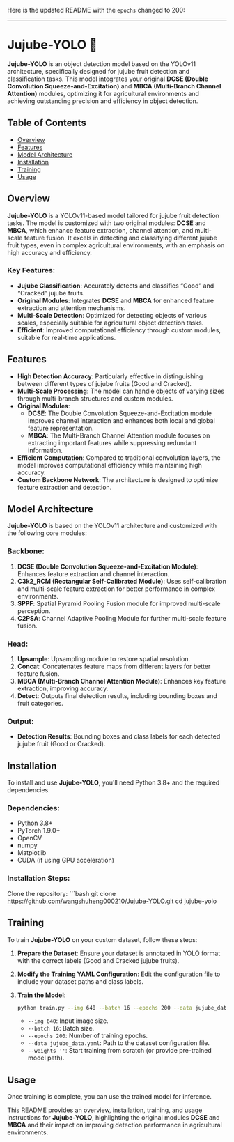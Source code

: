 Here is the updated README with the `epochs` changed to 200:

---

# Jujube-YOLO 🍏

**Jujube-YOLO** is an object detection model based on the YOLOv11 architecture, specifically designed for jujube fruit detection and classification tasks. This model integrates your original **DCSE (Double Convolution Squeeze-and-Excitation)** and **MBCA (Multi-Branch Channel Attention)** modules, optimizing it for agricultural environments and achieving outstanding precision and efficiency in object detection.

## Table of Contents

- [Overview](#overview)
- [Features](#features)
- [Model Architecture](#model-architecture)
- [Installation](#installation)
- [Training](#training)
- [Usage](#usage)

## Overview

**Jujube-YOLO** is a YOLOv11-based model tailored for jujube fruit detection tasks. The model is customized with two original modules: **DCSE** and **MBCA**, which enhance feature extraction, channel attention, and multi-scale feature fusion. It excels in detecting and classifying different jujube fruit types, even in complex agricultural environments, with an emphasis on high accuracy and efficiency.

### Key Features:
- **Jujube Classification**: Accurately detects and classifies “Good” and “Cracked” jujube fruits.
- **Original Modules**: Integrates **DCSE** and **MBCA** for enhanced feature extraction and attention mechanisms.
- **Multi-Scale Detection**: Optimized for detecting objects of various scales, especially suitable for agricultural object detection tasks.
- **Efficient**: Improved computational efficiency through custom modules, suitable for real-time applications.

## Features

- **High Detection Accuracy**: Particularly effective in distinguishing between different types of jujube fruits (Good and Cracked).
- **Multi-Scale Processing**: The model can handle objects of varying sizes through multi-branch structures and custom modules.
- **Original Modules**:
  - **DCSE**: The Double Convolution Squeeze-and-Excitation module improves channel interaction and enhances both local and global feature representation.
  - **MBCA**: The Multi-Branch Channel Attention module focuses on extracting important features while suppressing redundant information.
- **Efficient Computation**: Compared to traditional convolution layers, the model improves computational efficiency while maintaining high accuracy.
- **Custom Backbone Network**: The architecture is designed to optimize feature extraction and detection.

## Model Architecture

**Jujube-YOLO** is based on the YOLOv11 architecture and customized with the following core modules:

### Backbone:
1. **DCSE (Double Convolution Squeeze-and-Excitation Module)**: Enhances feature extraction and channel interaction.
2. **C3k2_RCM (Rectangular Self-Calibrated Module)**: Uses self-calibration and multi-scale feature extraction for better performance in complex environments.
3. **SPPF**: Spatial Pyramid Pooling Fusion module for improved multi-scale perception.
4. **C2PSA**: Channel Adaptive Pooling Module for further multi-scale feature fusion.

### Head:
1. **Upsample**: Upsampling module to restore spatial resolution.
2. **Concat**: Concatenates feature maps from different layers for better feature fusion.
3. **MBCA (Multi-Branch Channel Attention Module)**: Enhances key feature extraction, improving accuracy.
4. **Detect**: Outputs final detection results, including bounding boxes and fruit categories.

### Output:
- **Detection Results**: Bounding boxes and class labels for each detected jujube fruit (Good or Cracked).

## Installation

To install and use **Jujube-YOLO**, you'll need Python 3.8+ and the required dependencies.

### Dependencies:
- Python 3.8+
- PyTorch 1.9.0+
- OpenCV
- numpy
- Matplotlib
- CUDA (if using GPU acceleration)

### Installation Steps:

 Clone the repository:
    ```bash
    git clone https://github.com/wangshuheng000210/Jujube-YOLO.git
    cd jujube-yolo
  

## Training

To train **Jujube-YOLO** on your custom dataset, follow these steps:

1. **Prepare the Dataset**: Ensure your dataset is annotated in YOLO format with the correct labels (Good and Cracked jujube fruits).
   
2. **Modify the Training YAML Configuration**: Edit the configuration file to include your dataset paths and class labels.

3. **Train the Model**:
    ```bash
    python train.py --img 640 --batch 16 --epochs 200 --data jujube_data.yaml --weights '' --device 0
    ```
    - `--img 640`: Input image size.
    - `--batch 16`: Batch size.
    - `--epochs 200`: Number of training epochs.
    - `--data jujube_data.yaml`: Path to the dataset configuration file.
    - `--weights ''`: Start training from scratch (or provide pre-trained model path).

## Usage

Once training is complete, you can use the trained model for inference.


This README provides an overview, installation, training, and usage instructions for **Jujube-YOLO**, highlighting the original modules **DCSE** and **MBCA** and their impact on improving detection performance in agricultural environments.
